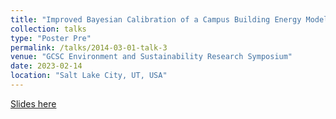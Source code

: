 ```yaml
---
title: "Improved Bayesian Calibration of a Campus Building Energy Model"
collection: talks
type: "Poster Pre"
permalink: /talks/2014-03-01-talk-3
venue: "GCSC Environment and Sustainability Research Symposium"
date: 2023-02-14
location: "Salt Lake City, UT, USA"
---
```


[Slides here](../files/GCSC__Poster.pptx)
